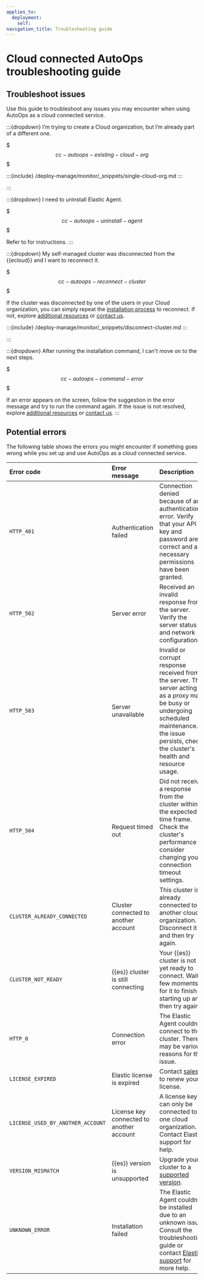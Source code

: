 ```yaml
---
applies_to:
  deployment:
    self:
navigation_title: Troubleshooting guide
---
```


# Cloud connected AutoOps troubleshooting guide

## Troubleshoot issues

Use this guide to troubleshoot any issues you may encounter when using AutoOps as a cloud connected service.

:::{dropdown} I’m trying to create a Cloud organization, but I’m already part of a different one.

$$$cc-autoops-existing-cloud-org$$$

:::{include} /deploy-manage/monitor/_snippets/single-cloud-org.md
:::

:::

:::{dropdown} I need to uninstall Elastic Agent.

$$$cc-autoops-uninstall-agent$$$

Refer to [](/solutions/security/configure-elastic-defend/uninstall-elastic-agent.md) for instructions.
:::

:::{dropdown} My self-managed cluster was disconnected from the {{ecloud}} and I want to reconnect it.

$$$cc-autoops-reconnect-cluster$$$

If the cluster was disconnected by one of the users in your Cloud organization, you can simply repeat the [installation process](/deploy-manage/monitor/autoops/cc-connect-self-managed-to-autoops.md) to reconnect. If not, explore [additional resources](/troubleshoot/index.md#troubleshoot-additional-resources) or [contact us](/troubleshoot/index.md#contact-us).

:::{include} /deploy-manage/monitor/_snippets/disconnect-cluster.md
:::

:::

:::{dropdown} After running the installation command, I can't move on to the next steps.

$$$cc-autoops-command-error$$$

If an error appears on the screen, follow the suggestion in the error message and try to run the command again. If the issue is not resolved, explore [additional resources](/troubleshoot/index.md#troubleshoot-additional-resources) or [contact us](/troubleshoot/index.md#contact-us).
:::

## Potential errors

The following table shows the errors you might encounter if something goes wrong while you set up and use AutoOps as a cloud connected service.

| Error code | Error message | Description |
| :--- | :--- | :--- |
| `HTTP_401` | Authentication failed | Connection denied because of an authentication error. Verify that your API key and password are correct and all necessary permissions have been granted. |
| `HTTP_502` | Server error | Received an invalid response from the server. Verify the server status and network configuration. |
| `HTTP_503` | Server unavailable | Invalid or corrupt response received from the server. The server acting as a proxy may be busy or undergoing scheduled maintenance. If the issue persists, check the cluster's health and resource usage. |
| `HTTP_504` | Request timed out | Did not receive a response from the cluster within the expected time frame. Check the cluster's performance or consider changing your connection timeout settings. |
| `CLUSTER_ALREADY_CONNECTED` | Cluster connected to another account | This cluster is already connected to another cloud organization. Disconnect it and then try again. |
| `CLUSTER_NOT_READY` | {{es}} cluster is still connecting | Your {{es}} cluster is not yet ready to connect. Wait a few moments for it to finish starting up and then try again. |
| `HTTP_0` | Connection error | The Elastic Agent couldn't connect to the cluster. There may be various reasons for this issue. |
| `LICENSE_EXPIRED` | Elastic license is expired | Contact [sales](https://www.elastic.co/contact#sales) to renew your license. |
| `LICENSE_USED_BY_ANOTHER_ACCOUNT` | License key connected to another account | A license key can only be connected to one cloud organization. Contact Elastic support for help. |
| `VERSION_MISMATCH` | {{es}} version is unsupported | Upgrade your cluster to a [supported version](https://www.elastic.co/support/eol). |
| `UNKNOWN_ERROR` | Installation failed | The Elastic Agent couldn't be installed due to an unknown issue. Consult the troubleshooting guide or contact [Elastic support](https://cloud.elastic.co/login?source=support&fromURI=https%3A%2F%2Fauth.elastic.co%2Fapp%2Felastic-customer_dreammachinecustomer_1%2Fexkgw653gkKlRTQXQ1t7%2Fsso%2Fsaml) for more help. |